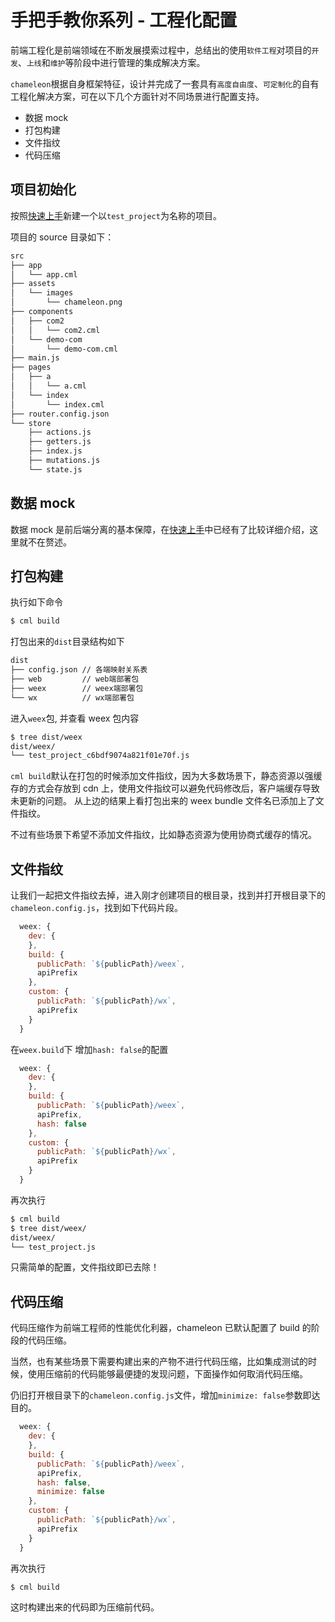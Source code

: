 # 手把手教你系列 - 工程化配置

前端工程化是前端领域在不断发展摸索过程中，总结出的使用`软件工程`对项目的`开发`、`上线`和`维护`等阶段中进行管理的集成解决方案。

`chameleon`根据自身框架特征，设计并完成了一套具有`高度自由度`、`可定制化`的自有工程化解决方案，可在以下几个方面针对不同场景进行配置支持。

- 数据 mock
- 打包构建
- 文件指纹
- 代码压缩

## 项目初始化

按照[快速上手](/quick_start/quick_start.html)新建一个以`test_project`为名称的项目。

项目的 source 目录如下：

```bash
src
├── app
│   └── app.cml
├── assets
│   └── images
│       └── chameleon.png
├── components
│   ├── com2
│   │   └── com2.cml
│   └── demo-com
│       └── demo-com.cml
├── main.js
├── pages
│   ├── a
│   │   └── a.cml
│   └── index
│       └── index.cml
├── router.config.json
└── store
    ├── actions.js
    ├── getters.js
    ├── index.js
    ├── mutations.js
    └── state.js
```

## 数据 mock

数据 mock 是前后端分离的基本保障，在[快速上手](/quick_start/quick_start.html)中已经有了比较详细介绍，这里就不在赘述。

## 打包构建

执行如下命令

```bash
$ cml build
```

打包出来的`dist`目录结构如下

```bash
dist
├── config.json // 各端映射关系表
├── web         // web端部署包
├── weex        // weex端部署包
└── wx          // wx端部署包
```

进入`weex`包, 并查看 weex 包内容

```bash
$ tree dist/weex
dist/weex/
└── test_project_c6bdf9074a821f01e70f.js
```

`cml build`默认在打包的时候添加文件指纹，因为大多数场景下，静态资源以强缓存的方式会存放到 cdn 上，使用文件指纹可以避免代码修改后，客户端缓存导致未更新的问题。
从上边的结果上看打包出来的 weex bundle 文件名已添加上了文件指纹。

不过有些场景下希望不添加文件指纹，比如静态资源为使用协商式缓存的情况。

## 文件指纹

让我们一起把文件指纹去掉，进入刚才创建项目的根目录，找到并打开根目录下的`chameleon.config.js`，找到如下代码片段。

```javascript
  weex: {
    dev: {
    },
    build: {
      publicPath: `${publicPath}/weex`,
      apiPrefix
    },
    custom: {
      publicPath: `${publicPath}/wx`,
      apiPrefix
    }
  }
```

在`weex.build`下 增加`hash: false`的配置

```javascript
  weex: {
    dev: {
    },
    build: {
      publicPath: `${publicPath}/weex`,
      apiPrefix,
      hash: false
    },
    custom: {
      publicPath: `${publicPath}/wx`,
      apiPrefix
    }
  }
```

再次执行

```bash
$ cml build
$ tree dist/weex/
dist/weex/
└── test_project.js
```

只需简单的配置，文件指纹即已去除！

## 代码压缩

代码压缩作为前端工程师的性能优化利器，chameleon 已默认配置了 build 的阶段的代码压缩。

当然，也有某些场景下需要构建出来的产物不进行代码压缩，比如集成测试的时候，使用压缩前的代码能够最便捷的发现问题，下面操作如何取消代码压缩。

仍旧打开根目录下的`chameleon.config.js`文件，增加`minimize: false`参数即达目的。

```javascript
  weex: {
    dev: {
    },
    build: {
      publicPath: `${publicPath}/weex`,
      apiPrefix,
      hash: false,
      minimize: false
    },
    custom: {
      publicPath: `${publicPath}/wx`,
      apiPrefix
    }
  }
```

再次执行

```bash
$ cml build
```

这时构建出来的代码即为压缩前代码。
